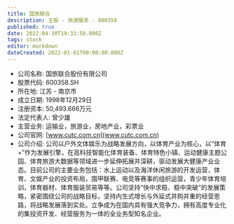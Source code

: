 ```yaml
---
title: 国旅联合
description: 主板 - 旅游服务 - 600358
published: true
date: 2022-04-30T19:33:58.000Z
tags: stock
editor: markdown
dateCreated: 2022-01-01T00:00:00.000Z
---
```


- 公司名称: 国旅联合股份有限公司
- 股票代码: 600358.SH
- 所在地: 江苏 - 南京市
- 成立日期: 1998年12月29日
- 注册资本: 50,493.666万元
- 法定代表人: 曾少雄
- 主营业务: 运输业，旅游业，房地产业，彩票业
- 公司官网: [www.cutc.com.cn](www.cutc.com.cn)
- 公司介绍: 公司以户外文体娱乐为战略发展方向，以体育产业为核心，以“体育+”作为发展引擎，在高科技智能化体育装备、体育特色小镇、运动健康主题公园、体育旅游大数据等领域进一步延伸拓展并深耕，驱动发展大健康产业业态。目前公司的主要业务包括：水上运动以及海洋休闲旅游的开发运营，体育、文娱产业的投资布局，围甲联赛、电竞等赛事的组织运营，青少年体育培训，体育器材、体育服装贸易等等。公司坚持“快中求稳、稳中突破”的发展策略，紧密围绕公司的战略目标，坚持内生式增长与外延式并购并重的经营思路，将战略发展落到实处。立争成为在国内具有强大竞争力，拥有高度专业化的集投资开发、经营服务为一体的全业务型知名企业。


